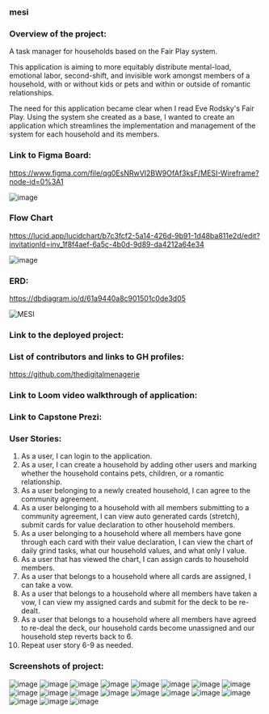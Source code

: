 ### mesi

### Overview of the project:

A task manager for households based on the Fair Play system.

This application is aiming to more equitably distribute mental-load, emotional labor, second-shift, and invisible work amongst members of a household, with or without kids or pets and within or outside of romantic relationships.

The need for this application became clear when I read Eve Rodsky's Fair Play. Using the system she created as a base, I wanted to create an application which streamlines the implementation and management of the system for each household and its members. 

### Link to Figma Board:

https://www.figma.com/file/qg0EsNRwVI2BW9OfAf3ksF/MESI-Wireframe?node-id=0%3A1

![image](https://user-images.githubusercontent.com/76716670/144719193-f46b5d10-340b-4bac-88db-975cfcfa6939.png)


### Flow Chart

https://lucid.app/lucidchart/b7c3fcf2-5a14-426d-9b91-1d48ba811e2d/edit?invitationId=inv_1f8f4aef-6a5c-4b0d-9d89-da4212a64e34

![image](https://user-images.githubusercontent.com/76716670/144763362-63028177-c880-46aa-b9af-f6d5c8063d63.png)


### ERD:

https://dbdiagram.io/d/61a9440a8c901501c0de3d05

![MESI](https://user-images.githubusercontent.com/76716670/144719066-f932ed47-2997-4ddf-aae1-5b407623c575.png)


### Link to the deployed project:

### List of contributors and links to GH profiles:

https://github.com/thedigitalmenagerie

### Link to Loom video walkthrough of application:

### Link to Capstone Prezi:

### User Stories:

1. As a user, I can login to the application.
2. As a user, I can create a household by adding other users and marking whether the household contains pets, children, or a romantic relationship.
3. As a user belonging to a newly created household, I can agree to the community agreement.
4. As a user belonging to a household with all members submitting to a community agreement, I can view auto generated cards (stretch), submit cards for value declaration to other household members.
5. As a user belonging to a household where all members have gone through each card with their value declaration, I can view the chart of daily grind tasks, what our household values, and what only I value.
6. As a user that has viewed the chart, I can assign cards to household members. 
7. As a user that belongs to a household where all cards are assigned, I can take a vow. 
8. As a user that belongs to a household where all members have taken a vow, I can view my assigned cards and submit for the deck to be re-dealt. 
9. As a user that belongs to a household where all members have agreed to re-deal the deck, our household cards become unassigned and our household step reverts back to 6.
10. Repeat user story 6-9 as needed.

### Screenshots of project:

![image](https://user-images.githubusercontent.com/76716670/148667735-8c99fe10-ba6b-4c10-b74c-b42661959ace.png)
![image](https://user-images.githubusercontent.com/76716670/148667762-27325ae3-3812-45c0-aafd-4a65c6982dc6.png)
![image](https://user-images.githubusercontent.com/76716670/148668007-15743fa5-43e4-42f3-abae-b10be134eea7.png)
![image](https://user-images.githubusercontent.com/76716670/148668018-549cc0d8-d765-4146-a991-8ac30ae41f2a.png)
![image](https://user-images.githubusercontent.com/76716670/148668147-9e9baaf7-2ba7-4d33-80b2-c3194cdd0355.png)
![image](https://user-images.githubusercontent.com/76716670/148668166-f94a7f8b-4f8e-4369-b062-120101b64230.png)
![image](https://user-images.githubusercontent.com/76716670/148668183-11a57eab-5b49-4ef3-98b7-3015d68f6ac1.png)
![image](https://user-images.githubusercontent.com/76716670/148668187-a76beea5-1172-4ab1-9b43-66bcbb679cc2.png)
![image](https://user-images.githubusercontent.com/76716670/148668250-e1ae82a8-1f5b-4e35-8ff2-7a255628bbe3.png)
![image](https://user-images.githubusercontent.com/76716670/148668284-9750db37-c341-49a5-b477-bde06d6b01db.png)
![image](https://user-images.githubusercontent.com/76716670/148668304-108cb0f8-9fb6-4c51-a7d4-661aa7b11555.png)
![image](https://user-images.githubusercontent.com/76716670/148668343-2e4bb6bd-5a6f-4300-ae59-c77411a0de82.png)
![image](https://user-images.githubusercontent.com/76716670/148668381-006a9c8e-b943-4af0-a8db-ed0f97182f25.png)
![image](https://user-images.githubusercontent.com/76716670/148668444-7a933d79-a3e2-4d15-9b38-9395179b857c.png)
![image](https://user-images.githubusercontent.com/76716670/148668453-b36b0dce-8a49-431a-aaf9-09f0ba4580d2.png)
![image](https://user-images.githubusercontent.com/76716670/148668464-508ee046-d6aa-4bfd-8540-920d36c649aa.png)
![image](https://user-images.githubusercontent.com/76716670/148668471-71bbe7ce-d3dc-4e27-90bc-64e238977456.png)
![image](https://user-images.githubusercontent.com/76716670/148668486-f4a0e7d5-3423-45c7-a85f-ed6d4d0ff1e7.png)
![image](https://user-images.githubusercontent.com/76716670/148668495-ceeb8dd7-de99-40da-9cf9-45d0bc5b7d7a.png)

